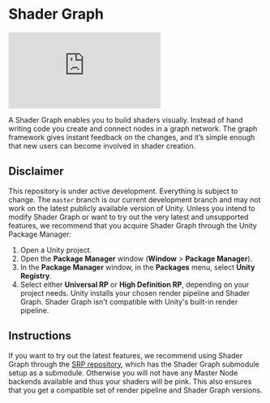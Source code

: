 # Shader Graph

![Screenshot of Shader Graph](https://forum.unity.com/proxy.php?image=https%3A%2F%2Flh5.googleusercontent.com%2FUhB18UehZFk8jMo_2V3GW-hD2wARAcQWu6FGzcUvTByHNc51w_mLZBvB6Re5GcTHJQlPHOtzi14wUPvi_yUgWTAp3-HZU463JmxL9NSjJS5yALBSAj1Bdk8yL8zXkRVe-0crKz5F&hash=49458e7088a5be61b288167af65b6faf "Shader Graph")

A Shader Graph enables you to build shaders visually. Instead of hand writing code you create and connect nodes in a graph network. The graph framework gives instant feedback on the changes, and it’s simple enough that new users can become involved in shader creation.

## Disclaimer

This repository is under active development. Everything is subject to change. The `master` branch is our current development branch and may not work on the latest publicly available version of Unity. Unless you intend to modify Shader Graph or want to try out the very latest and unsupported features, we recommend that you acquire Shader Graph through the Unity Package Manager: 

1. Open a Unity project. 
2. Open the **Package Manager** window (**Window** &gt; **Package Manager**).
3. In the **Package Manager** window, in the **Packages** menu, select **Unity Registry**. 
4. Select either **Universal RP** or **High Definition RP**, depending on your project needs.
    Unity installs your chosen render pipeline and Shader Graph. Shader Graph isn't compatible with Unity's built-in render pipeline. 

## Instructions

If you want to try out the latest features, we recommend using Shader Graph through the [SRP repository](https://github.com/Unity-Technologies/Graphics), which has the Shader Graph submodule setup as a submodule. Otherwise you will not have any Master Node backends available and thus your shaders will be pink. This also ensures that you get a compatible set of render pipeline and Shader Graph versions.
